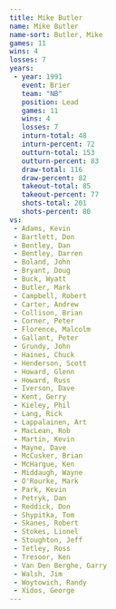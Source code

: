 ```yaml
---
title: Mike Butler
name: Mike Butler
name-sort: Butler, Mike
games: 11
wins: 4
losses: 7
years:
 - year: 1991
   event: Brier
   team: "NB"
   position: Lead
   games: 11
   wins: 4
   losses: 7
   inturn-total: 48
   inturn-percent: 72
   outturn-total: 153
   outturn-percent: 83
   draw-total: 116
   draw-percent: 82
   takeout-total: 85
   takeout-percent: 77
   shots-total: 201
   shots-percent: 80
vs:
 - Adams, Kevin
 - Bartlett, Don
 - Bentley, Dan
 - Bentley, Darren
 - Boland, John
 - Bryant, Doug
 - Buck, Wyatt
 - Butler, Mark
 - Campbell, Robert
 - Carter, Andrew
 - Collison, Brian
 - Corner, Peter
 - Florence, Malcolm
 - Gallant, Peter
 - Grundy, John
 - Haines, Chuck
 - Henderson, Scott
 - Howard, Glenn
 - Howard, Russ
 - Iverson, Dave
 - Kent, Gerry
 - Kieley, Phil
 - Lang, Rick
 - Lappalainen, Art
 - MacLean, Rob
 - Martin, Kevin
 - Mayne, Dave
 - McCusker, Brian
 - McHargue, Ken
 - Middaugh, Wayne
 - O'Rourke, Mark
 - Park, Kevin
 - Petryk, Dan
 - Reddick, Don
 - Shypitka, Tom
 - Skanes, Robert
 - Stokes, Lionel
 - Stoughton, Jeff
 - Tetley, Ross
 - Tresoor, Ken
 - Van Den Berghe, Garry
 - Walsh, Jim
 - Woytowich, Randy
 - Xidos, George
---
```

